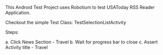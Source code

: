 This Android Test Project uses Robotium to test USAToday RSS Reader Application.

Checkout the simple Test Class: TestSelectionListActivity 

Steps:

a. Click News Section - Travel
b. Wait for progress bar to close
c. Assert Activity title - Travel
